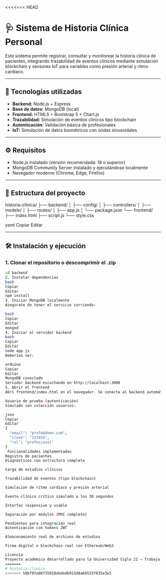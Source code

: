 <<<<<<< HEAD
# 🩺 Sistema de Historia Clínica Personal

Este sistema permite registrar, consultar y monitorear la historia clínica de pacientes, integrando trazabilidad de eventos clínicos mediante simulación blockchain y sensores IoT para variables como presión arterial y ritmo cardíaco.

---

## 🚀 Tecnologías utilizadas

- **Backend:** Node.js + Express
- **Base de datos:** MongoDB (local)
- **Frontend:** HTML5 + Bootstrap 5 + Chart.js
- **Trazabilidad:** Simulación de eventos clínicos tipo blockchain
- **Autenticación:** Validación básica de profesionales
- **IoT:** Simulación de datos biométricos con ondas sinusoidales

---

## ⚙️ Requisitos

- Node.js instalado (versión recomendada: 18 o superior)
- MongoDB Community Server instalado y ejecutándose localmente
- Navegador moderno (Chrome, Edge, Firefox)

---

## 📁 Estructura del proyecto

historia-clinica/
├── backend/
│ ├── config/
│ ├── controllers/
│ ├── models/
│ ├── routes/
│ ├── app.js
│ └── package.json
└── frontend/
├── index.html
├── script.js
└── style.css

yaml
Copiar
Editar

---

## 🛠 Instalación y ejecución

### 1. Clonar el repositorio o descomprimir el .zip

```bash
cd backend
2. Instalar dependencias
bash
Copiar
Editar
npm install
3. Iniciar MongoDB localmente
Asegurate de tener el servicio corriendo:

bash
Copiar
Editar
mongod
4. Iniciar el servidor backend
bash
Copiar
Editar
node app.js
Deberías ver:

arduino
Copiar
Editar
MongoDB conectado
Servidor backend escuchando en http://localhost:3000
5. Abrir el frontend
Abrí frontend/index.html en el navegador. Se conecta al backend automáticamente.

Usuario de prueba (autenticación)
Simulado con colección usuarios:

json
Copiar
Editar
{
  "email": "profe@demo.com",
  "clave": "123456",
  "rol": "profesional"
}
 Funcionalidades implementadas
Registro de pacientes
Diagnósticos con estructura completa

Carga de estudios clínicos

Trazabilidad de eventos (tipo blockchain)

Simulación de ritmo cardíaco y presión arterial

Evento clínico crítico simulado a los 30 segundos

Interfaz responsive y usable

Separación por módulos (MVC completo)

Pendientes para integración real
Autenticación con tokens JWT

Almacenamiento real de archivos de estudios

Firma digital o blockchain real con Ethereum/Web3

Licencia
Proyecto académico desarrollado para la Universidad Siglo 21 – Trabajo Final de Licenciatura en Informática.
=======
# historia-clinica
>>>>>>> 58bf97e08f35918ebdedb915d8a695337035e3e3
